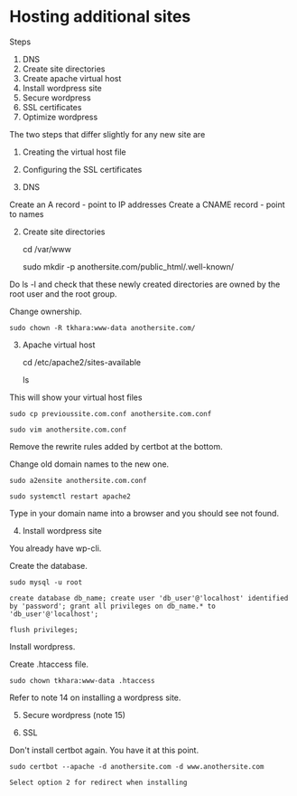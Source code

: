 # Hosting additional sites

Steps

1. DNS
2. Create site directories
3. Create apache virtual host
4. Install wordpress site
5. Secure wordpress
6. SSL certificates
7. Optimize wordpress

The two steps that differ slightly for any new site are

1. Creating the virtual host file
2. Configuring the SSL certificates

1. DNS

Create an A record - point to IP addresses
Create a CNAME record - point to names

2. Create site directories

    cd /var/www

    sudo mkdir -p anothersite.com/public_html/.well-known/

Do ls -l and check that these newly created directories are owned by the root user and the root group.

Change ownership.

    sudo chown -R tkhara:www-data anothersite.com/

3. Apache virtual host

    cd /etc/apache2/sites-available

    ls

This will show your virtual host files

    sudo cp previoussite.com.conf anothersite.com.conf

    sudo vim anothersite.com.conf

Remove the rewrite rules added by certbot at the bottom.

Change old domain names to the new one.

    sudo a2ensite anothersite.com.conf

    sudo systemctl restart apache2

Type in your domain name into a browser and you should see not found.

4. Install wordpress site

You already have wp-cli.

Create the database.

    sudo mysql -u root

    create database db_name; create user 'db_user'@'localhost' identified by 'password'; grant all privileges on db_name.* to 'db_user'@'localhost';

    flush privileges;

Install wordpress.

Create .htaccess file.

    sudo chown tkhara:www-data .htaccess

Refer to note 14 on installing a wordpress site.

5. Secure wordpress (note 15)

6. SSL

Don't install certbot again. You have it at this point.

    sudo certbot --apache -d anothersite.com -d www.anothersite.com

    Select option 2 for redirect when installing


    